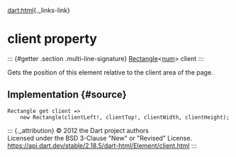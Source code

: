 [dart:html](../../dart-html/dart-html-library){._links-link}

client property
===============

::: {#getter .section .multi-line-signature}
[Rectangle](../../dart-math/rectangle-class)\<[num](../../dart-core/num-class)\>
client
:::

Gets the position of this element relative to the client area of the
page.

Implementation {#source}
--------------

``` {.language-dart data-language="dart"}
Rectangle get client =>
    new Rectangle(clientLeft!, clientTop!, clientWidth, clientHeight);
```

::: {._attribution}
© 2012 the Dart project authors\
Licensed under the BSD 3-Clause \"New\" or \"Revised\" License.\
<https://api.dart.dev/stable/2.18.5/dart-html/Element/client.html>
:::
